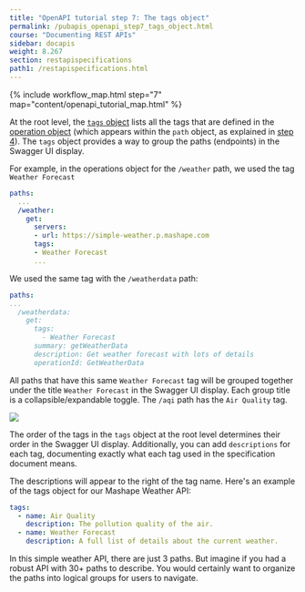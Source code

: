 ```yaml
---
title: "OpenAPI tutorial step 7: The tags object"
permalink: /pubapis_openapi_step7_tags_object.html
course: "Documenting REST APIs"
sidebar: docapis
weight: 8.267
section: restapispecifications
path1: /restapispecifications.html
---
```


{% include workflow_map.html step="7" map="content/openapi_tutorial_map.html"  %}

At the root level, the [`tags` object](https://github.com/OAI/OpenAPI-Specification/blob/master/versions/3.0.0.md#tagObject) lists all the tags that are defined in the [operation object](https://github.com/OAI/OpenAPI-Specification/blob/master/versions/3.0.0.md#operationObject) (which appears within the `path` object, as explained in [step 4](pubapis_openapi_step4_paths_object.html)). The `tags` object provides a way to group the paths (endpoints) in the Swagger UI display.

For example, in the operations object for the `/weather` path, we used the tag `Weather Forecast`

```yaml
paths:
  ...
  /weather:
    get:
      servers:
      - url: https://simple-weather.p.mashape.com
      tags:
      - Weather Forecast
      ...
```

We used the same tag with the `/weatherdata` path:

```yaml
paths:
...
  /weatherdata:
    get:
      tags:
        - Weather Forecast
      summary: getWeatherData
      description: Get weather forecast with lots of details
      operationId: GetWeatherData
```

All paths that have this same `Weather Forecast` tag will be grouped together under the title `Weather Forecast` in the Swagger UI display. Each group title is a collapsible/expandable toggle. The `/aqi` path has the `Air Quality` tag.

<img src="/learnapidoc/images/openapitutorial_tags.png" />

The order of the tags in the `tags` object at the root level determines their order in the Swagger UI display. Additionally, you can add `descriptions` for each tag, documenting exactly what each tag used in the specification document means.

The descriptions will appear to the right of the tag name. Here's an example of the tags object for our Mashape Weather API:

```yaml
tags:
  - name: Air Quality
    description: The pollution quality of the air.
  - name: Weather Forecast
    description: A full list of details about the current weather.
```

In this simple weather API, there are just 3 paths. But imagine if you had a robust API with 30+ paths to describe. You would certainly want to organize the paths into logical groups for users to navigate.
